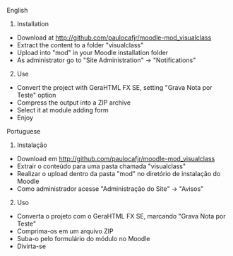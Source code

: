 English

1. Installation
* Download at http://github.com/paulocafjr/moodle-mod_visualclass
* Extract the content to a folder "visualclass"
* Upload into "mod" in your Moodle installation folder
* As administrator go to "Site Administration" -> "Notifications"

2. Use
* Convert the project with GeraHTML FX SE, setting "Grava Nota por Teste" option
* Compress the output into a ZIP archive
* Select it at module adding form
* Enjoy

Portuguese

1. Instalação
* Download em http://github.com/paulocafjr/moodle-mod_visualclass
* Extrair o conteúdo para uma pasta chamada "visualclass"
* Realizar o upload dentro da pasta "mod" no diretório de instalação do Moodle
* Como administrador acesse "Administração do Site" -> "Avisos"

2. Uso
* Converta o projeto com o GeraHTML FX SE, marcando "Grava Nota por Teste"
* Comprima-os em um arquivo ZIP
* Suba-o pelo formulário do módulo no Moodle
* Divirta-se
